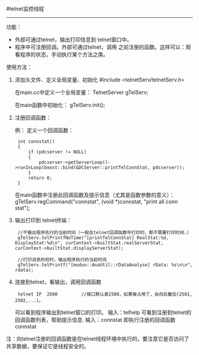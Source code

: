 
#telnet监控线程

----------------------

功能：

- 外部可通过telnet，输出打印信息到 telnet窗口中。
- 程序中可注册回调。外部可通过telnet，调用 之前注册的函数。这样可以：观看程序的状态，手动执行某个方法之类。

使用方法：

1. 添加头文件、定义全局变量、初始化
		#include <telnetServ/telnetServ.h>

	在main.cc中定义一个全局变量：
		TelnetServer gTelServ;

	在main函数中初始化：
		gTelServ.init();

2. 注册回调函数：

	例：
	定义一个回调函数：
	
		int connstat()
		{
			if (pdcserver != NULL)
			{
				pdcserver->getServerLoop()->runInLoop(boost::bind(&DCServer::printTelConnStat, pdcserver));
			}
			return 0;
		}
	在main函数中注册此回调函数及提示信息（尤其是函数参数的意义）：
		gTelServ.regCommand("connstat", (void *)connstat, "print all conn stat");

3. 输出打印到 telnet终端：

		//不输出程序执行的当前时间（一般在telnet回调函数中打印的，都不需要打印时间.）
		gTelServ.telPrintfNoTime("[printTelConnStat] RealStat:%d, DisplayStat:%d\n", curContext->builtStat.realServerStat, curContext->builtStat.displayServerStat);

		//打印消息的同时，输出程序执行的当前时间
		gTelServ.telPrintf("[muduo::AnaUtil::rDataAnalyse] rData: %s\n\n", rdata);

4. 连接到telnet，看输出，调用回调函数

		telnet IP  2500         //端口默认是2500，如果被占用了，会向后叠加(2501, 2502,...)。
	
	可以看到程序输出到telnet窗口的打印。
	输入：telhelp    可看到注册到telnet的回调函数列表，帮助提示信息.
	输入：connstat   即执行注册的回调函数connstat


注：向telnet注册的回调函数是在telnet线程环境中执行的，要注意它是否访问了共享数据，要保证它是线程安全的。

